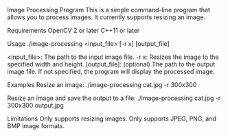 Image Processing Program
This is a simple command-line program that allows you to process images. It currently supports resizing an image.

Requirements
OpenCV 2 or later
C++11 or later

Usage
./image-processing <input_file> [-r <width>x<height>] [output_file]

<input_file>: The path to the input image file.
-r <width>x<height>: Resizes the image to the specified width and height.
[output_file]: (optional) The path to the output image file. If not specified, the program will display the processed image.

Examples
Resize an image:
./image-processing cat.jpg -r 300x300

Resize an image and save the output to a file:
./image-processing cat.jpg -r 300x300 output.jpg

Limitations
Only supports resizing images.
Only supports JPEG, PNG, and BMP image formats.
